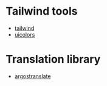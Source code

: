 # Tailwind tools

- [tailwind](https://tailwind.ink/)
- [uicolors](https://uicolors.app/create)

# Translation library

- [argostranslate](https://github.com/argosopentech/argos-translate)
